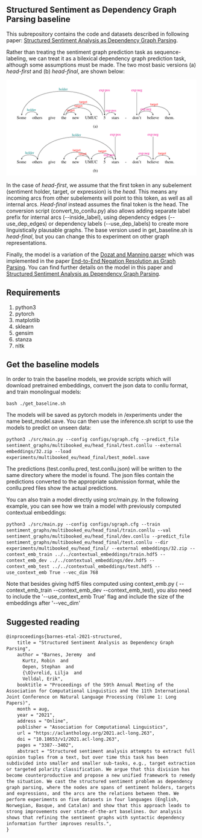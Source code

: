 ## Structured Sentiment as Dependency Graph Parsing baseline

This subrepository contains the code and datasets described in following paper: [Structured Sentiment Analysis as Dependency Graph Parsing](https://aclanthology.org/2021.acl-long.263/).

Rather than treating the sentiment graph prediction task as sequence-labeling, we can treat it as a bilexical dependency graph prediction task, although some assumptions must be made. The two most basic versions (a) *head-first* and (b) *head-final*, are shown below:

![bilexical](../../figures/bilexical.png)

In the case of *head-first*, we assume that the first token in any subelement (sentiment holder, target, or expression) is the *head*. This means any incoming arcs from other subelements will point to this token, as well as all internal arcs. *Head-final* instead assumes the final token is the head. The conversion script (convert_to_conllu.py) also allows adding separate label prefix for internal arcs (--inside_label), using dependency edges (--use_dep_edges) or dependency labels (--use_dep_labels) to create more linguistically plausable graphs. The base version used in get_baseline.sh is *head-final*, but you can change this to experiment on other graph representations.

Finally, the model is a variation of the [Dozat and Manning parser](https://openreview.net/forum?id=Hk95PK9le) which was implemented in the paper [End-to-End Negation Resolution as Graph Parsing](https://aclanthology.org/2020.iwpt-1.3/). You can find further details on the model in this paper and [Structured Sentiment Analysis as Dependency Graph Parsing](https://aclanthology.org/2021.acl-long.263/).

## Requirements

1. python3
2. pytorch
3. matplotlib
4. sklearn
5. gensim
6. stanza
7. nltk

## Get the baseline models

In order to train the baseline models, we provide scripts which will download pretrained embeddings, convert the json data to conllu format, and train monolingual models:

```
bash ./get_baseline.sh
```

The models will be saved as pytorch models in /experiments under the name best_model.save. You can then use the inference.sh script to use the models to predict on unseen data:

```
python3 ./src/main.py --config configs/sgraph.cfg --predict_file sentiment_graphs/multibooked_eu/head_final/test.conllu --external embeddings/32.zip --load experiments/multibooked_eu/head_final/best_model.save
```

The predictions (test.conllu.pred, test.conllu.json) will be written to the same directory where the model is found. The json files contain the predictions converted to the appropriate submission format, while the conllu.pred files show the actual predictions.


You can also train a model directly using src/main.py. In the following example, you can see how we train a model with previously computed contextual embeddings:


```
python3 ./src/main.py --config configs/sgraph.cfg --train sentiment_graphs/multibooked_eu/head_final/train.conllu --val sentiment_graphs/multibooked_eu/head_final/dev.conllu --predict_file sentiment_graphs/multibooked_eu/head_final/test.conllu --dir experiments/multibooked_eu/head_final/ --external embeddings/32.zip --context_emb_train ../../contextual_embeddings/train.hdf5 --context_emb_dev ../../contextual_embeddings/dev.hdf5 --context_emb_test ../../contextual_embeddings/test.hdf5 --use_context_emb True --vec_dim 768

```

Note that besides giving hdf5 files computed using context_emb.py ( --context_emb_train --context_emb_dev --context_emb_test), you also need to include the '--use_context_emb True' flag and include the size of the embeddings after '--vec_dim'


## Suggested reading

```
@inproceedings{barnes-etal-2021-structured,
    title = "Structured Sentiment Analysis as Dependency Graph Parsing",
    author = "Barnes, Jeremy  and
      Kurtz, Robin  and
      Oepen, Stephan  and
      {\O}vrelid, Lilja  and
      Velldal, Erik",
    booktitle = "Proceedings of the 59th Annual Meeting of the Association for Computational Linguistics and the 11th International Joint Conference on Natural Language Processing (Volume 1: Long Papers)",
    month = aug,
    year = "2021",
    address = "Online",
    publisher = "Association for Computational Linguistics",
    url = "https://aclanthology.org/2021.acl-long.263",
    doi = "10.18653/v1/2021.acl-long.263",
    pages = "3387--3402",
    abstract = "Structured sentiment analysis attempts to extract full opinion tuples from a text, but over time this task has been subdivided into smaller and smaller sub-tasks, e.g., target extraction or targeted polarity classification. We argue that this division has become counterproductive and propose a new unified framework to remedy the situation. We cast the structured sentiment problem as dependency graph parsing, where the nodes are spans of sentiment holders, targets and expressions, and the arcs are the relations between them. We perform experiments on five datasets in four languages (English, Norwegian, Basque, and Catalan) and show that this approach leads to strong improvements over state-of-the-art baselines. Our analysis shows that refining the sentiment graphs with syntactic dependency information further improves results.",
}
```

